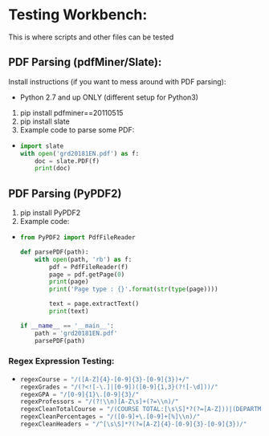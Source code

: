 # Testing Workbench:

This is where scripts and other files can be tested

## PDF Parsing (pdfMiner/Slate):

Install instructions (if you want to mess around with PDF parsing):
  * Python 2.7 and up ONLY (different setup for Python3)
  1. pip install pdfminer==20110515
  2. pip install slate
  3. Example code to parse some PDF:
  * ```python
    import slate
    with open('grd20181EN.pdf') as f:
        doc = slate.PDF(f)
        print(doc)
    ```

## PDF Parsing (PyPDF2)
  1. pip install PyPDF2
  2. Example code:
  * ```python
    from PyPDF2 import PdfFileReader

    def parsePDF(path):
        with open(path, 'rb') as f:
            pdf = PdfFileReader(f)
            page = pdf.getPage(0)
            print(page)
            print('Page type : {}'.format(str(type(page))))

            text = page.extractText()
            print(text)

    if __name__ == '__main__':
        path = 'grd20181EN.pdf'
        parsePDF(path)
    ```
### Regex Expression Testing:
   *    ```python
        regexCourse = "/([A-Z]{4}-[0-9]{3}-[0-9]{3})+/" 
        regexGrades = "/(?<![-\.]|[0-9])([0-9]{1,3}(?![-\d]))/"
        regexGPA = "/[0-9]{1}\.[0-9]{3}/"
        regexProfessors = "/(?!\\n)[A-Z\s]+(?=\\n)/"
        regexCleanTotalCourse = "/(COURSE TOTAL:[\s\S]*?(?=[A-Z]))|(DEPARTMENT TOTAL:)/"
        regexCleanPercentages = "/([0-9]+\.[0-9]+[%]\\n)/"
        regexCleanHeaders = "/^[\s\S]*?(?=[A-Z]{4}-[0-9]{3}-[0-9]{3})/"
        ```